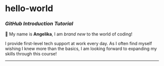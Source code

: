 # hello-world
### *GitHub Introduction Tutorial*

:wave: My name is **Angelika**,
I am *brand new* to the world of coding!

I provide first-level tech support at work every day.
As I often find myself wishing I knew more than the basics,
I am looking forward to expanding my skills through this course!

---
